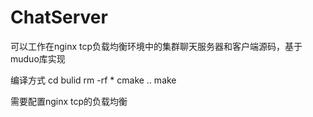 # ChatServer
可以工作在nginx tcp负载均衡环境中的集群聊天服务器和客户端源码，基于muduo库实现

编译方式
cd bulid
rm -rf *
cmake ..
make

需要配置nginx tcp的负载均衡
